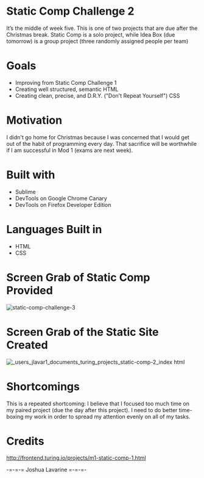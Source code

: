 # Static Comp Challenge 2

It’s the middle of week five. This is one of two projects that are due after the Christmas break. Static Comp is a solo project, while Idea Box (due tomorrow) is a group project (three randomly assigned people per team)

# Goals 
- Improving from Static Comp Challenge 1
- Creating well structured, semantic HTML
- Creating clean, precise, and D.R.Y. ("Don't Repeat Yourself") CSS

# Motivation

I didn't go home for Christmas because I was concerned that I would get out of the habit of programming every day. That sacrifice will be worthwhile if I am successful in Mod 1 (exams are next week).  

# Built with

- Sublime
- DevTools on Google Chrome Canary
- DevTools on Firefox Developer Edition

# Languages Built in 

- HTML
- CSS

# Screen Grab of Static Comp Provided

![static-comp-challenge-3](https://user-images.githubusercontent.com/40274984/50591386-9c0e5880-0e4c-11e9-88dd-b1119b0e38a9.jpg)

# Screen Grab of the Static Site Created

![_users_jlavar1_documents_turing_projects_static-comp-2_index html](https://user-images.githubusercontent.com/40274984/50591598-c3195a00-0e4d-11e9-8d0d-dbce33d9d4c9.png)

# Shortcomings

This is a repeated shortcoming: I believe that I focused too much time on my paired project (due the day after this project). I need to do better time-boxing my work in order to spread my attention evenly on all of my tasks. 

# Credits

http://frontend.turing.io/projects/m1-static-comp-1.html

-=-=-= Joshua Lavarine =-=-=-
